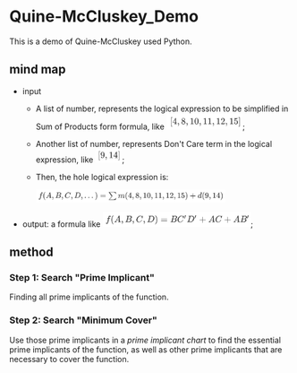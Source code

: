 # Quine-McCluskey_Demo

This is a demo of Quine-McCluskey used Python.

## mind map

- input

  - A list of number, represents the logical expression to be simplified in Sum of Products form formula, like <img src="./pic/001.png" alt="001" style="zoom:33%;" />;

  - Another list of number, represents Don't Care term in the logical expression, like <img src="./pic/002.png" alt="001" style="zoom:33%;" />;

  - Then, the hole logical expression is: 

    <img src="./pic/003.png" alt="001" style="zoom:33%;" />

- output: a formula like <img src="./pic/004.png" alt="001" style="zoom:33%;" />;

## method

### Step 1: Search "Prime Implicant"

Finding all prime implicants of the function.

### Step 2: Search "Minimum Cover"

Use those prime implicants in a *prime implicant chart* to find the essential prime implicants of the function, as well as other prime implicants that are necessary to cover the function.